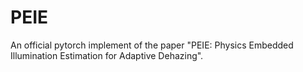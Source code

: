 # PEIE
An official pytorch implement of the paper "PEIE: Physics Embedded Illumination Estimation for Adaptive Dehazing".
